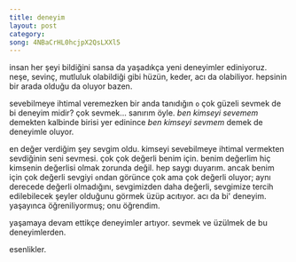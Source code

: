 ```yaml
---
title: deneyim
layout: post
category: 
song: 4NBaCrHL0hcjpX2QsLXXl5
---
```


insan her şeyi bildiğini sansa da yaşadıkça yeni deneyimler ediniyoruz. neşe, sevinç, mutluluk olabildiği gibi hüzün, keder, acı da olabiliyor. hepsinin bir arada olduğu da oluyor bazen.

sevebilmeye ihtimal veremezken bir anda tanıdığın ```o``` çok güzeli sevmek de bi deneyim midir? çok sevmek… sanırım öyle. _ben kimseyi sevemem_ demekten kalbinde birisi yer edinince _ben kimseyi sevmem_ demek de deneyimle oluyor.

en değer verdiğim şey sevgim oldu. kimseyi sevebilmeye ihtimal vermekten sevdiğinin seni sevmesi. çok çok değerli benim için. benim değerlim hiç kimsenin değerlisi olmak zorunda değil. hep saygı duyarım. ancak benim için çok değerli sevgiyi ```o```ndan görünce çok ama çok değerli oluyor; aynı derecede değerli olmadığını, sevgimizden daha değerli, sevgimize tercih edilebilecek şeyler olduğunu görmek üzüp acıtıyor. acı da bi' deneyim. yaşayınca öğreniliyormuş; onu öğrendim.

yaşamaya devam ettikçe deneyimler artıyor. sevmek ve üzülmek de bu deneyimlerden.

esenlikler.